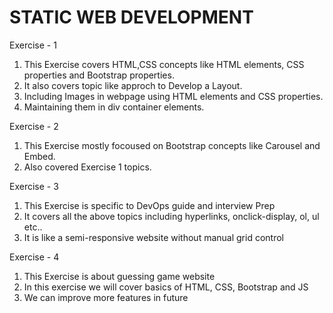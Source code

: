 STATIC WEB DEVELOPMENT
==========================

Exercise - 1
1. This Exercise covers HTML,CSS concepts like HTML elements, CSS properties and Bootstrap properties.
2. It also covers topic like approch to Develop a Layout.
3. Including Images in webpage using HTML elements and CSS properties.
4. Maintaining them in div container elements.

Exercise - 2
1. This Exercise mostly focoused on Bootstrap concepts like Carousel and Embed.
2. Also covered Exercise 1 topics.

Exercise - 3
1. This Exercise is specific to DevOps guide and interview Prep
2. It covers all the above topics including hyperlinks, onclick-display, ol, ul etc..
3. It is like a semi-responsive website without manual grid control

Exercise - 4
1. This Exercise is about guessing game website
2. In this exercise we will cover basics of HTML, CSS, Bootstrap and JS
3. We can improve more features in future
